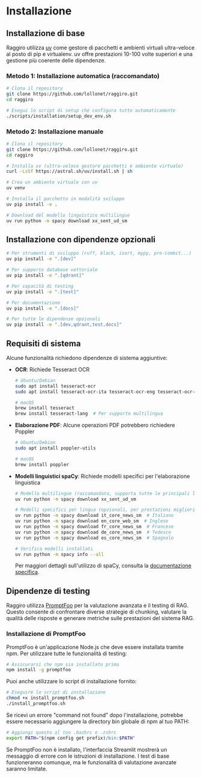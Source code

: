 # Installazione

## Installazione di base

Raggiro utilizza [uv](https://github.com/astral-sh/uv) come gestore di pacchetti e ambienti virtuali ultra-veloce al posto di pip e virtualenv. uv offre prestazioni 10-100 volte superiori e una gestione più coerente delle dipendenze.

### Metodo 1: Installazione automatica (raccomandato)

```bash
# Clona il repository
git clone https://github.com/lollonet/raggiro.git
cd raggiro

# Esegui lo script di setup che configura tutto automaticamente
./scripts/installation/setup_dev_env.sh
```

### Metodo 2: Installazione manuale

```bash
# Clona il repository
git clone https://github.com/lollonet/raggiro.git
cd raggiro

# Installa uv (ultra-veloce gestore pacchetti e ambiente virtuale)
curl -LsSf https://astral.sh/uv/install.sh | sh

# Crea un ambiente virtuale con uv
uv venv

# Installa il pacchetto in modalità sviluppo
uv pip install -e .

# Download del modello linguistico multilingue
uv run python -m spacy download xx_sent_ud_sm
```

## Installazione con dipendenze opzionali

```bash
# Per strumenti di sviluppo (ruff, black, isort, mypy, pre-commit...)
uv pip install -e ".[dev]"

# Per supporto database vettoriale
uv pip install -e ".[qdrant]"

# Per capacità di testing
uv pip install -e ".[test]"

# Per documentazione
uv pip install -e ".[docs]"

# Per tutte le dipendenze opzionali
uv pip install -e ".[dev,qdrant,test,docs]"
```

## Requisiti di sistema

Alcune funzionalità richiedono dipendenze di sistema aggiuntive:

- **OCR**: Richiede Tesseract OCR
  ```bash
  # Ubuntu/Debian
  sudo apt install tesseract-ocr
  sudo apt install tesseract-ocr-ita tesseract-ocr-eng tesseract-ocr-fra tesseract-ocr-deu tesseract-ocr-spa  # Lingue aggiuntive
  
  # macOS
  brew install tesseract
  brew install tesseract-lang  # Per supporto multilingua
  ```

- **Elaborazione PDF**: Alcune operazioni PDF potrebbero richiedere Poppler
  ```bash
  # Ubuntu/Debian
  sudo apt install poppler-utils
  
  # macOS
  brew install poppler
  ```

- **Modelli linguistici spaCy**: Richiede modelli specifici per l'elaborazione linguistica
  ```bash
  # Modello multilingue (raccomandato, supporta tutte le principali lingue europee)
  uv run python -m spacy download xx_sent_ud_sm
  
  # Modelli specifici per lingua (opzionali, per prestazioni migliori)
  uv run python -m spacy download it_core_news_sm  # Italiano
  uv run python -m spacy download en_core_web_sm  # Inglese
  uv run python -m spacy download fr_core_news_sm  # Francese
  uv run python -m spacy download de_core_news_sm  # Tedesco
  uv run python -m spacy download es_core_news_sm  # Spagnolo
  
  # Verifica modelli installati
  uv run python -m spacy info --all
  ```
  
  Per maggiori dettagli sull'utilizzo di spaCy, consulta la [documentazione specifica](spacy.md).

## Dipendenze di testing

Raggiro utilizza [PromptFoo](https://www.promptfoo.dev/) per la valutazione avanzata e il testing di RAG. Questo consente di confrontare diverse strategie di chunking, valutare la qualità delle risposte e generare metriche sulle prestazioni del sistema RAG.

### Installazione di PromptFoo

PromptFoo è un'applicazione Node.js che deve essere installata tramite npm. Per utilizzare tutte le funzionalità di testing:

```bash
# Assicurarsi che npm sia installato prima
npm install -g promptfoo
```

Puoi anche utilizzare lo script di installazione fornito:

```bash
# Eseguire lo script di installazione
chmod +x install_promptfoo.sh
./install_promptfoo.sh
```

Se ricevi un errore "command not found" dopo l'installazione, potrebbe essere necessario aggiungere la directory bin globale di npm al tuo PATH:

```bash
# Aggiungi questo al tuo .bashrc o .zshrc
export PATH="$(npm config get prefix)/bin:$PATH"
```

Se PromptFoo non è installato, l'interfaccia Streamlit mostrerà un messaggio di errore con le istruzioni di installazione. I test di base funzioneranno comunque, ma le funzionalità di valutazione avanzate saranno limitate.
